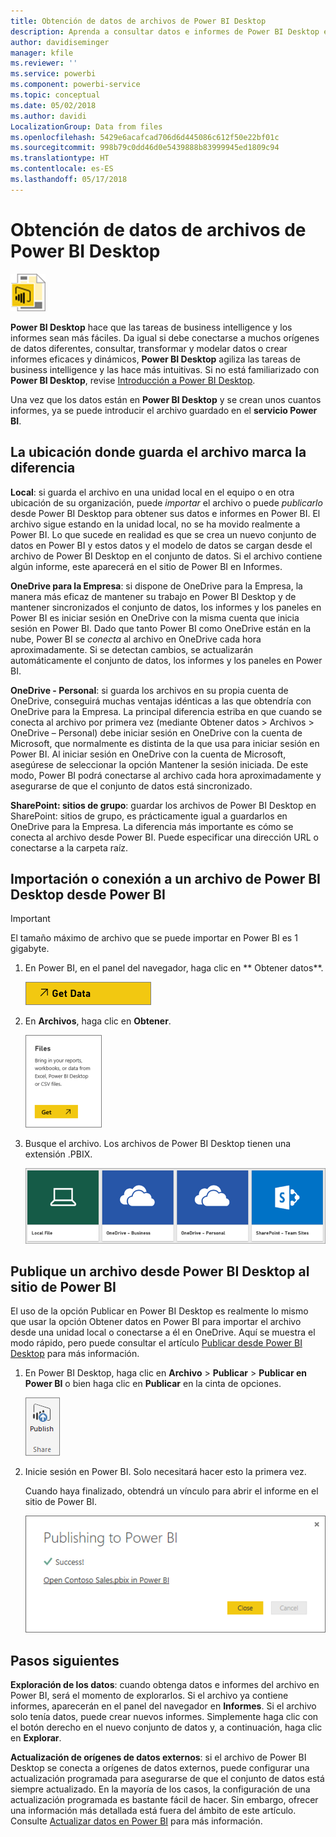 ```yaml
---
title: Obtención de datos de archivos de Power BI Desktop
description: Aprenda a consultar datos e informes de Power BI Desktop en Power BI
author: davidiseminger
manager: kfile
ms.reviewer: ''
ms.service: powerbi
ms.component: powerbi-service
ms.topic: conceptual
ms.date: 05/02/2018
ms.author: davidi
LocalizationGroup: Data from files
ms.openlocfilehash: 5429e6acafcad706d6d445086c612f50e22bf01c
ms.sourcegitcommit: 998b79c0dd46d0e5439888b83999945ed1809c94
ms.translationtype: HT
ms.contentlocale: es-ES
ms.lasthandoff: 05/17/2018
---
```

# <a name="get-data-from-power-bi-desktop-files"></a>Obtención de datos de archivos de Power BI Desktop
![](media/service-desktop-files/pbid_file_icon.png)

**Power BI Desktop** hace que las tareas de business intelligence y los informes sean más fáciles. Da igual si debe conectarse a muchos orígenes de datos diferentes, consultar, transformar y modelar datos o crear informes eficaces y dinámicos, **Power BI Desktop** agiliza las tareas de business intelligence y las hace más intuitivas. Si no está familiarizado con **Power BI Desktop**, revise [Introducción a Power BI Desktop](desktop-getting-started.md).

Una vez que los datos están en **Power BI Desktop** y se crean unos cuantos informes, ya se puede introducir el archivo guardado en el **servicio Power BI**.

## <a name="where-your-file-is-saved-makes-a-difference"></a>La ubicación donde guarda el archivo marca la diferencia
**Local**: si guarda el archivo en una unidad local en el equipo o en otra ubicación de su organización, puede *importar* el archivo o puede *publicarlo* desde Power BI Desktop para obtener sus datos e informes en Power BI. El archivo sigue estando en la unidad local, no se ha movido realmente a Power BI. Lo que sucede en realidad es que se crea un nuevo conjunto de datos en Power BI y estos datos y el modelo de datos se cargan desde el archivo de Power BI Desktop en el conjunto de datos. Si el archivo contiene algún informe, este aparecerá en el sitio de Power BI en Informes.

**OneDrive para la Empresa**: si dispone de OneDrive para la Empresa, la manera más eficaz de mantener su trabajo en Power BI Desktop y de mantener sincronizados el conjunto de datos, los informes y los paneles en Power BI es iniciar sesión en OneDrive con la misma cuenta que inicia sesión en Power BI. Dado que tanto Power BI como OneDrive están en la nube, Power BI se *conecta* al archivo en OneDrive cada hora aproximadamente. Si se detectan cambios, se actualizarán automáticamente el conjunto de datos, los informes y los paneles en Power BI.

**OneDrive - Personal**: si guarda los archivos en su propia cuenta de OneDrive, conseguirá muchas ventajas idénticas a las que obtendría con OneDrive para la Empresa. La principal diferencia estriba en que cuando se conecta al archivo por primera vez (mediante Obtener datos > Archivos > OneDrive – Personal) debe iniciar sesión en OneDrive con la cuenta de Microsoft, que normalmente es distinta de la que usa para iniciar sesión en Power BI. Al iniciar sesión en OneDrive con la cuenta de Microsoft, asegúrese de seleccionar la opción Mantener la sesión iniciada. De este modo, Power BI podrá conectarse al archivo cada hora aproximadamente y asegurarse de que el conjunto de datos está sincronizado.

**SharePoint: sitios de grupo**: guardar los archivos de Power BI Desktop en SharePoint: sitios de grupo, es prácticamente igual a guardarlos en OneDrive para la Empresa. La diferencia más importante es cómo se conecta al archivo desde Power BI. Puede especificar una dirección URL o conectarse a la carpeta raíz.

## <a name="import-or-connect-to-a-power-bi-desktop-file-from-power-bi"></a>Importación o conexión a un archivo de Power BI Desktop desde Power BI
>[!IMPORTANT]
>El tamaño máximo de archivo que se puede importar en Power BI es 1 gigabyte.

1. En Power BI, en el panel del navegador, haga clic en ** Obtener datos**.
   
   ![](media/service-desktop-files/pbid_get_data_button.png)
2. En **Archivos**, haga clic en **Obtener**.
   
   ![](media/service-desktop-files/pbid_files_get.png)
3. Busque el archivo. Los archivos de Power BI Desktop tienen una extensión .PBIX.
   
   ![](media/service-desktop-files/pbid_find_your_file.png)

## <a name="publish-a-file-from-power-bi-desktop-to-your-power-bi-site"></a>Publique un archivo desde Power BI Desktop al sitio de Power BI
El uso de la opción Publicar en Power BI Desktop es realmente lo mismo que usar la opción Obtener datos en Power BI para importar el archivo desde una unidad local o conectarse a él en OneDrive.  Aquí se muestra el modo rápido, pero puede consultar el artículo [Publicar desde Power BI Desktop](desktop-upload-desktop-files.md) para más información.

1. En Power BI Desktop, haga clic en **Archivo** > **Publicar** > **Publicar en Power BI** o bien haga clic en **Publicar** en la cinta de opciones.
   
   ![](media/service-desktop-files/pbid_publish.png)
2. Inicie sesión en Power BI. Solo necesitará hacer esto la primera vez.
   
   Cuando haya finalizado, obtendrá un vínculo para abrir el informe en el sitio de Power BI.
   
   ![](media/service-desktop-files/pbid_publishing.png)

## <a name="next-steps"></a>Pasos siguientes
**Exploración de los datos**: cuando obtenga datos e informes del archivo en Power BI, será el momento de explorarlos. Si el archivo ya contiene informes, aparecerán en el panel del navegador en **Informes**. Si el archivo solo tenía datos, puede crear nuevos informes. Simplemente haga clic con el botón derecho en el nuevo conjunto de datos y, a continuación, haga clic en **Explorar**.

**Actualización de orígenes de datos externos**: si el archivo de Power BI Desktop se conecta a orígenes de datos externos, puede configurar una actualización programada para asegurarse de que el conjunto de datos está siempre actualizado. En la mayoría de los casos, la configuración de una actualización programada es bastante fácil de hacer. Sin embargo, ofrecer una información más detallada está fuera del ámbito de este artículo. Consulte [Actualizar datos en Power BI](refresh-data.md) para más información.

